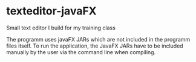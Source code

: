 # texteditor-javaFX
Small text editor I build for my training class

The programm uses javaFX JARs which are not included in the programm files itself. To run the application, the JavaFX JARs have to be included manually by the user via the command line when compiling.
